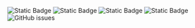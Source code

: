 ![Static Badge](https://img.shields.io/badge/blacklists-60-000000) ![Static Badge](https://img.shields.io/badge/blacklisted-3015854-cc0000) ![Static Badge](https://img.shields.io/badge/whitelisted-2242-00CC00) ![Static Badge](https://img.shields.io/badge/streaming_blacklist-28106-000000) ![GitHub issues](https://img.shields.io/github/issues/fabriziosalmi/blacklists)
